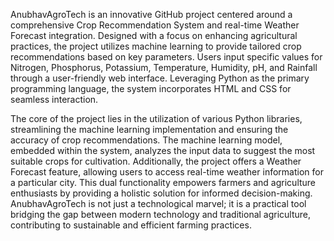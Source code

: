 AnubhavAgroTech is an innovative GitHub project centered around a comprehensive Crop Recommendation System and real-time Weather Forecast integration. Designed with a focus on enhancing agricultural practices, the project utilizes machine learning to provide tailored crop recommendations based on key parameters. Users input specific values for Nitrogen, Phosphorus, Potassium, Temperature, Humidity, pH, and Rainfall through a user-friendly web interface. Leveraging Python as the primary programming language, the system incorporates HTML and CSS for seamless interaction.

The core of the project lies in the utilization of various Python libraries, streamlining the machine learning implementation and ensuring the accuracy of crop recommendations. The machine learning model, embedded within the system, analyzes the input data to suggest the most suitable crops for cultivation. Additionally, the project offers a Weather Forecast feature, allowing users to access real-time weather information for a particular city. This dual functionality empowers farmers and agriculture enthusiasts by providing a holistic solution for informed decision-making. AnubhavAgroTech is not just a technological marvel; it is a practical tool bridging the gap between modern technology and traditional agriculture, contributing to sustainable and efficient farming practices.
